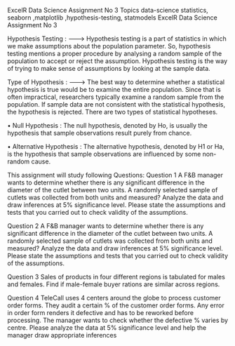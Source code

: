 ExcelR Data Science Assignment No 3 Topics data-science statistics, seaborn ,matplotlib ,hypothesis-testing, statmodels ExcelR Data Science Assignment No 3

Hypothesis Testing : ---> Hypothesis testing is a part of statistics in which we make assumptions about the population parameter. So, hypothesis testing mentions a proper procedure by analysing a random sample of the population to accept or reject the assumption. Hypothesis testing is the way of trying to make sense of assumptions by looking at the sample data.

Type of Hypothesis : ---> The best way to determine whether a statistical hypothesis is true would be to examine the entire population. Since that is often impractical, researchers typically examine a random sample from the population. If sample data are not consistent with the statistical hypothesis, the hypothesis is rejected. There are two types of statistical hypotheses.

• Null Hypothesis : The null hypothesis, denoted by Ho, is usually the hypothesis that sample observations result purely from chance.

• Alternative Hypothesis : The alternative hypothesis, denoted by H1 or Ha, is the hypothesis that sample observations are influenced by some non-random cause.

This assignment will study following Questions: Question 1 A F&B manager wants to determine whether there is any significant difference in the diameter of the cutlet between two units. A randomly selected sample of cutlets was collected from both units and measured? Analyze the data and draw inferences at 5% significance level. Please state the assumptions and tests that you carried out to check validity of the assumptions.

Question 2 A F&B manager wants to determine whether there is any significant difference in the diameter of the cutlet between two units. A randomly selected sample of cutlets was collected from both units and measured? Analyze the data and draw inferences at 5% significance level. Please state the assumptions and tests that you carried out to check validity of the assumptions.

Question 3 Sales of products in four different regions is tabulated for males and females. Find if male-female buyer rations are similar across regions.

Question 4 TeleCall uses 4 centers around the globe to process customer order forms. They audit a certain % of the customer order forms. Any error in order form renders it defective and has to be reworked before processing. The manager wants to check whether the defective % varies by centre. Please analyze the data at 5% significance level and help the manager draw appropriate inferences
